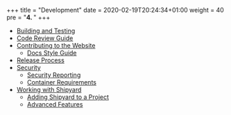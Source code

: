 +++
title = "Development"
date = 2020-02-19T20:24:34+01:00
weight = 40
pre = "<b>4. </b>"
+++

* [Building and Testing](building-testing)
* [Code Review Guide](code-review)
* [Contributing to the Website](website)
  * [Docs Style Guide](website/style-guide)
* [Release Process](release-process)
* [Security](security)
  * [Security Reporting](security/reporting)
  * [Container Requirements](security/containers)
* [Working with Shipyard](shipyard)
  * [Adding Shipyard to a Project](shipyard/first-time)
  * [Advanced Features](shipyard/advanced)

